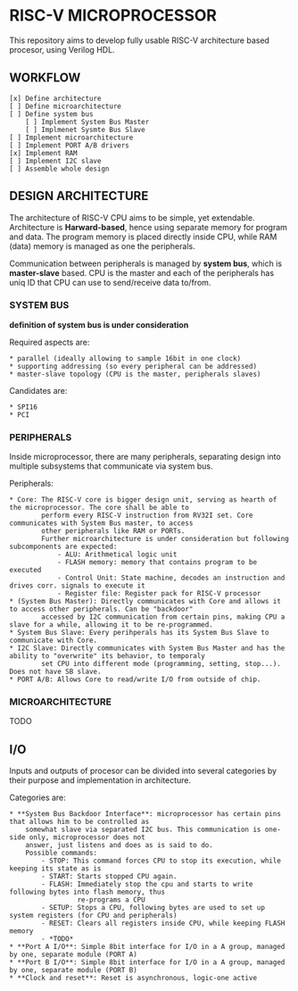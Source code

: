 # RISC-V MICROPROCESSOR
This repository aims to develop fully usable RISC-V architecture based procesor, using Verilog HDL.

## WORKFLOW
    [x] Define architecture
    [ ] Define microarchitecture
    [ ] Define system bus
        [ ] Implement System Bus Master
        [ ] Implmenet Sysmte Bus Slave
    [ ] Implement microarchitecture
    [ ] Implement PORT A/B drivers
    [x] Implement RAM
    [ ] Implement I2C slave
    [ ] Assemble whole design

## DESIGN ARCHITECTURE
The architecture of RISC-V CPU aims to be simple, yet extendable. Architecture is **Harward-based**, hence
using separate memory for program and data. The program memory is placed directly inside CPU, while RAM (data)
memory is managed as one the peripherals. 

Communication between peripherals is managed by **system bus**, which is **master-slave** based. CPU is the master 
and each of the peripherals has uniq ID that CPU can use to send/receive data to/from.

### SYSTEM BUS 
**definition of system bus is under consideration**

Required aspects are:

    * parallel (ideally allowing to sample 16bit in one clock)
    * supporting addressing (so every peripheral can be addressed)
    * master-slave topology (CPU is the master, peripherals slaves)
Candidates are:

    * SPI16
    * PCI

### PERIPHERALS
Inside microprocessor, there are many peripherals, separating design into multiple subsystems that communicate via
system bus.

Peripherals:

    * Core: The RISC-V core is bigger design unit, serving as hearth of the microprocessor. The core shall be able to 
            perform every RISC-V instruction from RV32I set. Core communicates with System Bus master, to access 
            other peripherals like RAM or PORTs. 
            Further microarchitecture is under consideration but following subcomponents are expected:
                - ALU: Arithmetical logic unit
                - FLASH memory: memory that contains program to be executed
                - Control Unit: State machine, decodes an instruction and drives corr. signals to execute it 
                - Register file: Register pack for RISC-V processor
    * (System Bus Master): Directly communicates with Core and allows it to access other peripherals. Can be "backdoor"
            accessed by I2C communication from certain pins, making CPU a slave for a while, allowing it to be re-programmed.
    * System Bus Slave: Every perihperals has its System Bus Slave to communicate with Core.
    * I2C Slave: Directly communicates with System Bus Master and has the ability to "overwrite" its behavior, to temporaly
            set CPU into different mode (programming, setting, stop...). Does not have SB slave.
    * PORT A/B: Allows Core to read/write I/O from outside of chip.

### MICROARCHITECTURE 
TODO

## I/O 
Inputs and outputs of procesor can be divided into several categories by their purpose and implementation
in architecture.

Categories are:

    * **System Bus Backdoor Interface**: microprocessor has certain pins that allows him to be controlled as 
        somewhat slave via separated I2C bus. This communication is one-side only, microprocessor does not 
        answer, just listens and does as is said to do.
        Possible commands:
            - STOP: This command forces CPU to stop its execution, while keeping its state as is
            - START: Starts stopped CPU again.
            - FLASH: Immediately stop the cpu and starts to write following bytes into flash memory, thus
                     re-programs a CPU
            - SETUP: Stops a CPU, following bytes are used to set up system registers (for CPU and peripherals)
            - RESET: Clears all registers inside CPU, while keeping FLASH memory
            - *TODO*
    * **Port A I/O**: Simple 8bit interface for I/O in a A group, managed by one, separate module (PORT A)
    * **Port B I/O**: Simple 8bit interface for I/O in a A group, managed by one, separate module (PORT B)
    * **Clock and reset**: Reset is asynchronous, logic-one active

